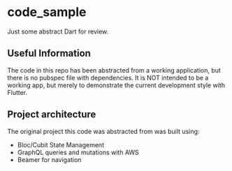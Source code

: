 # code_sample

Just some abstract Dart for review.

## Useful Information

The code in this repo has been abstracted from a working application, but there is no pubspec file with dependencies. It is NOT intended to be a working app, but merely to demonstrate the current development style with Flutter.

## Project architecture

The original project this code was abstracted from was built using:
* Bloc/Cubit State Management
* GraphQL queries and mutations with AWS
* Beamer for navigation
